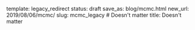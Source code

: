 template: legacy_redirect
status: draft
save_as: blog/mcmc.html
new_url: 2019/08/06/mcmc/
slug: mcmc_legacy  # Doesn't matter
title: Doesn't matter
